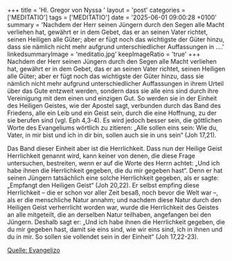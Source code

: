 +++
title = 'Hl. Gregor von Nyssa  '
layout = 'post'
categories = ['MEDITATIO']
tags = ['MEDITATIO']
date = '2025-06-01 09:00:28 +0100'
summary = 'Nachdem der Herr seinen Jüngern durch den Segen alle Macht verliehen hat, gewährt er in dem Gebet, das er an seinen Vater richtet, seinen Heiligen alle Güter; aber er fügt noch das wichtigste der Güter hinzu, dass sie nämlich nicht mehr aufgrund unterschiedlicher Auffassungen in ....'
linkedsummaryImage = 'meditatio.jpg'
keepImageRatio = 'true'
+++
Nachdem der Herr seinen Jüngern durch den Segen alle Macht verliehen hat, gewährt er in dem Gebet, das er an seinen Vater richtet, seinen Heiligen alle Güter; aber er fügt noch das wichtigste der Güter hinzu, dass sie nämlich nicht mehr aufgrund unterschiedlicher Auffassungen in ihrem Urteil über das Gute entzweit werden, sondern dass sie alle eins sind durch ihre Vereinigung mit dem einen und einzigen Gut.<!--more--> So werden sie in der Einheit des Heiligen Geistes, wie der Apostel sagt, verbunden durch das Band des Friedens, alle ein Leib und ein Geist sein, durch die eine Hoffnung, zu der sie berufen sind (vgl. Eph 4,3-4). Es wird jedoch besser sein, die göttlichen Worte des Evangeliums wörtlich zu zitieren: „Alle sollen eins sein: Wie du, Vater, in mir bist und ich in dir bin, sollen auch sie in uns sein“ (Joh 17,21).
 
Das Band dieser Einheit aber ist die Herrlichkeit. Dass nun der Heilige Geist Herrlichkeit genannt wird, kann keiner von denen, die diese Frage untersuchen, bestreiten, wenn er auf die Worte des Herrn achtet: „Und ich habe ihnen die Herrlichkeit gegeben, die du mir gegeben hast“. Denn er hat seinen Jüngern tatsächlich eine solche Herrlichkeit gegeben, als er sagte: „Empfangt den Heiligen Geist“ (Joh 20,22). Er selbst empfing diese Herrlichkeit – die er schon vor aller Zeit besaß, noch bevor die Welt war –, als er die menschliche Natur annahm; und nachdem diese Natur durch den Heiligen Geist verherrlicht worden war, wurde die Herrlichkeit des Geistes an alle mitgeteilt, die an derselben Natur teilhaben, angefangen bei den Jüngern. Deshalb sagt er: „Und ich habe ihnen die Herrlichkeit gegeben, die du mir gegeben hast, damit sie eins sind, wie wir eins sind, ich in ihnen und du in mir. So sollen sie vollendet sein in der Einheit“ (Joh 17,22-23).


[Quelle: Evangelizo](https://evangeliumtagfuertag.org/DE/gospel)
